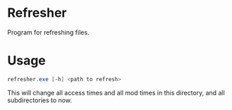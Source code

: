 # Refresher
Program for refreshing files.

# Usage
```ps1
refresher.exe [-h] <path to refresh>
```
This will change all access times and all mod times in this directory, and all subdirectories to now.